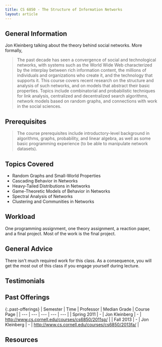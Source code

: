 ```yaml
---
title: CS 6850 - The Structure of Information Networks
layout: article
---
```


## General Information

Jon Kleinberg talking about the theory behind social networks. More formally,

> The past decade has seen a convergence of social and technological networks, with systems such as the World Wide Web characterized by the interplay between rich information content, the millions of individuals and organizations who create it, and the technology that supports it. This course covers recent research on the structure and analysis of such networks, and on models that abstract their basic properties. Topics include combinatorial and probabilistic techniques for link analysis, centralized and decentralized search algorithms, network models based on random graphs, and connections with work in the social sciences.

## Prerequisites

> The course prerequisites include introductory-level background in algorithms, graphs, probability, and linear algebra, as well as some basic programming experience (to be able to manipulate network datasets).

## Topics Covered

 - Random Graphs and Small-World Properties
 - Cascading Behavior in Networks
 - Heavy-Tailed Distributions in Networks
 - Game-Theoretic Models of Behavior in Networks
 - Spectral Analysis of Networks
 - Clustering and Communities in Networks

## Workload

One programming assignment, one theory assignment, a reaction paper, and a final project. Most of the work is the final project.

## General Advice

There isn't much required work for this class. As a consequence, you will get the most out of this class if you engage yourself during lecture.

## Testimonials

## Past Offerings

{:.past-offerings}
| Semester | Time | Professor | Median Grade | Course Page |
| --- | --- | --- | --- | --- |
| Spring 2011 | -  | Jon Kleinberg | -  | <http://www.cs.cornell.edu/courses/cs6850/2011sp/> |
| Fall 2013 | - | Jon Kleinberg | - | <http://www.cs.cornell.edu/courses/cs6850/2013fa/> |

## Resources
